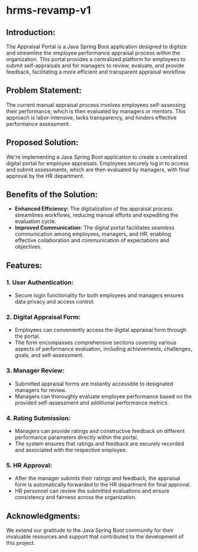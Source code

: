 # hrms-revamp-v1

## Introduction:
The Appraisal Portal is a Java Spring Boot application designed to digitize and streamline the employee performance appraisal process within the organization. This portal provides a centralized platform for employees to submit self-appraisals and for managers to review, evaluate, and provide feedback, facilitating a more efficient and transparent appraisal workflow.

## Problem Statement:
The current manual appraisal process involves employees self-assessing their performance, which is then evaluated by managers or mentors. This approach is labor-intensive, lacks transparency, and hinders effective performance assessment.

## Proposed Solution:
We're implementing a Java Spring Boot application to create a centralized digital portal for employee appraisals. Employees securely log in to access and submit assessments, which are then evaluated by managers, with final approval by the HR department.

## Benefits of the Solution:
- **Enhanced Efficiency:** The digitalization of the appraisal process streamlines workflows, reducing manual efforts and expediting the evaluation cycle.
- **Improved Communication:** The digital portal facilitates seamless communication among employees, managers, and HR, enabling effective collaboration and communication of expectations and objectives.

## Features:

### 1. User Authentication:
- Secure login functionality for both employees and managers ensures data privacy and access control.

### 2. Digital Appraisal Form:
- Employees can conveniently access the digital appraisal form through the portal.
- The form encompasses comprehensive sections covering various aspects of performance evaluation, including achievements, challenges, goals, and self-assessment.

### 3. Manager Review:
- Submitted appraisal forms are instantly accessible to designated managers for review.
- Managers can thoroughly evaluate employee performance based on the provided self-assessment and additional performance metrics.

### 4. Rating Submission:
- Managers can provide ratings and constructive feedback on different performance parameters directly within the portal.
- The system ensures that ratings and feedback are securely recorded and associated with the respective employee.

### 5. HR Approval:
- After the manager submits their ratings and feedback, the appraisal form is automatically forwarded to the HR department for final approval.
- HR personnel can review the submitted evaluations and ensure consistency and fairness across the organization.



## Acknowledgments:
We extend our gratitude to the Java Spring Boot community for their invaluable resources and support that contributed to the development of this project.
